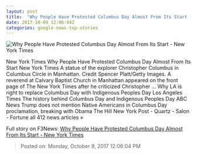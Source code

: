 ```yaml
---
layout: post
title:  "Why People Have Protested Columbus Day Almost From Its Start - New York Times"
date: 2017-10-09 12:06:04Z
categories: google-news-top-stories
---
```


![Why People Have Protested Columbus Day Almost From Its Start - New York Times](https://static01.nyt.com/images/2017/10/08/us/10xp-columbusday-statur-at-circle/10xp-columbusday-statur-at-circle-facebookJumbo.jpg)

New York Times Why People Have Protested Columbus Day Almost From Its Start New York Times A statue of the explorer Christopher Columbus in Columbus Circle in Manhattan. Credit Spencer Platt/Getty Images. A reverend at Calvary Baptist Church in Manhattan appeared on the front page of The New York Times after he criticized Christopher ... Why LA is right to replace Columbus Day with Indigenous Peoples Day Los Angeles Times The history behind Columbus Day and Indigenous Peoples Day ABC News Trump does not mention Native Americans in Columbus Day proclamation, breaking with Obama The Hill New York Post - Quartz - Salon - Fortune all 412 news articles »


Full story on F3News: [Why People Have Protested Columbus Day Almost From Its Start - New York Times](http://www.f3nws.com/n/TNbJPD)

> Posted on: Monday, October 9, 2017 12:06:04 PM
